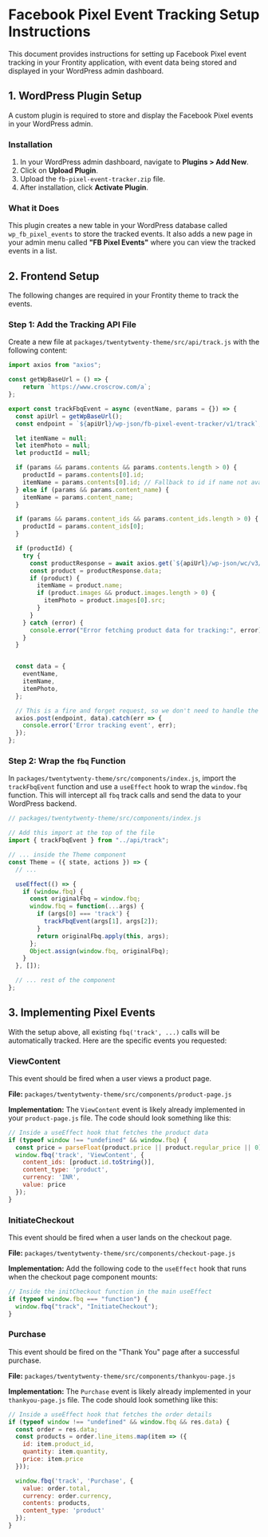 # Facebook Pixel Event Tracking Setup Instructions

This document provides instructions for setting up Facebook Pixel event tracking in your Frontity application, with event data being stored and displayed in your WordPress admin dashboard.

## 1. WordPress Plugin Setup

A custom plugin is required to store and display the Facebook Pixel events in your WordPress admin.

### Installation

1.  In your WordPress admin dashboard, navigate to **Plugins > Add New**.
2.  Click on **Upload Plugin**.
3.  Upload the `fb-pixel-event-tracker.zip` file.
4.  After installation, click **Activate Plugin**.

### What it Does

This plugin creates a new table in your WordPress database called `wp_fb_pixel_events` to store the tracked events. It also adds a new page in your admin menu called **"FB Pixel Events"** where you can view the tracked events in a list.

## 2. Frontend Setup

The following changes are required in your Frontity theme to track the events.

### Step 1: Add the Tracking API File

Create a new file at `packages/twentytwenty-theme/src/api/track.js` with the following content:

```javascript
import axios from "axios";

const getWpBaseUrl = () => {
    return `https://www.croscrow.com/a`;
};

export const trackFbqEvent = async (eventName, params = {}) => {
  const apiUrl = getWpBaseUrl();
  const endpoint = `${apiUrl}/wp-json/fb-pixel-event-tracker/v1/track`;

  let itemName = null;
  let itemPhoto = null;
  let productId = null;

  if (params && params.contents && params.contents.length > 0) {
    productId = params.contents[0].id;
    itemName = params.contents[0].id; // Fallback to id if name not available
  } else if (params && params.content_name) {
    itemName = params.content_name;
  }

  if (params && params.content_ids && params.content_ids.length > 0) {
    productId = params.content_ids[0];
  }

  if (productId) {
    try {
      const productResponse = await axios.get(`${apiUrl}/wp-json/wc/v3/products/${productId}`);
      const product = productResponse.data;
      if (product) {
        itemName = product.name;
        if (product.images && product.images.length > 0) {
          itemPhoto = product.images[0].src;
        }
      }
    } catch (error) {
      console.error("Error fetching product data for tracking:", error);
    }
  }


  const data = {
    eventName,
    itemName,
    itemPhoto,
  };

  // This is a fire and forget request, so we don't need to handle the response
  axios.post(endpoint, data).catch(err => {
    console.error('Error tracking event', err);
  });
};
```

### Step 2: Wrap the `fbq` Function

In `packages/twentytwenty-theme/src/components/index.js`, import the `trackFbqEvent` function and use a `useEffect` hook to wrap the `window.fbq` function. This will intercept all `fbq` track calls and send the data to your WordPress backend.

```javascript
// packages/twentytwenty-theme/src/components/index.js

// Add this import at the top of the file
import { trackFbqEvent } from "../api/track";

// ... inside the Theme component
const Theme = ({ state, actions }) => {
  // ...

  useEffect(() => {
    if (window.fbq) {
      const originalFbq = window.fbq;
      window.fbq = function(...args) {
        if (args[0] === 'track') {
          trackFbqEvent(args[1], args[2]);
        }
        return originalFbq.apply(this, args);
      };
      Object.assign(window.fbq, originalFbq);
    }
  }, []);

  // ... rest of the component
};
```

## 3. Implementing Pixel Events

With the setup above, all existing `fbq('track', ...)` calls will be automatically tracked. Here are the specific events you requested:

### ViewContent

This event should be fired when a user views a product page.

**File:** `packages/twentytwenty-theme/src/components/product-page.js`

**Implementation:**
The `ViewContent` event is likely already implemented in your `product-page.js` file. The code should look something like this:

```javascript
// Inside a useEffect hook that fetches the product data
if (typeof window !== "undefined" && window.fbq) {
  const price = parseFloat(product.price || product.regular_price || 0);
  window.fbq('track', 'ViewContent', {
    content_ids: [product.id.toString()],
    content_type: 'product',
    currency: 'INR',
    value: price
  });
}
```

### InitiateCheckout

This event should be fired when a user lands on the checkout page.

**File:** `packages/twentytwenty-theme/src/components/checkout-page.js`

**Implementation:**
Add the following code to the `useEffect` hook that runs when the checkout page component mounts:

```javascript
// Inside the initCheckout function in the main useEffect
if (typeof window.fbq === "function") {
  window.fbq("track", "InitiateCheckout");
}
```

### Purchase

This event should be fired on the "Thank You" page after a successful purchase.

**File:** `packages/twentytwenty-theme/src/components/thankyou-page.js`

**Implementation:**
The `Purchase` event is likely already implemented in your `thankyou-page.js` file. The code should look something like this:

```javascript
// Inside a useEffect hook that fetches the order details
if (typeof window !== "undefined" && window.fbq && res.data) {
  const order = res.data;
  const products = order.line_items.map(item => ({
    id: item.product_id,
    quantity: item.quantity,
    price: item.price
  }));

  window.fbq('track', 'Purchase', {
    value: order.total,
    currency: order.currency,
    contents: products,
    content_type: 'product'
  });
}
```

